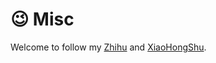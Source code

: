 # 😉 Misc

Welcome to follow my [Zhihu](https://www.zhihu.com/people) and [XiaoHongShu](https://kyonhuang.top/files/xiaohongshu.jpg).